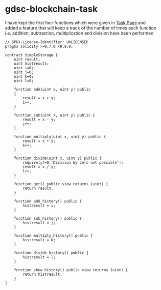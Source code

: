 # gdsc-blockchain-task

I have kept the first four functions which were given in [Task Page](https://github.com/Alchemishty/GDSC-Solidity-task) and added a feature that will keep a track of the number of times each function i.e. addition, subtraction, multiplication and division have been performed

```solidity
// SPDX-License-Identifier: UNLICENSED
pragma solidity >=0.7.0 <0.9.0;

contract SimpleStorage {
    uint result;
    uint histresult;
    uint i=0;
    uint j=0;
    uint k=0;
    uint l=0;

    function add(uint x, uint y) public 
    {
        result = x + y;
        i++;
    }

    function sub(uint x, uint y) public {
        result = x - y;
        j++;
    }

    function multiply(uint x, uint y) public {
        result = x * y;
        k++;
    }

    function divide(uint x, uint y) public {
        require(y!=0,'Division by zero not possible');
        result = x / y;
        l++;
    }

    function get() public view returns (uint) {
        return result;
    }

    function add_history() public {
        histresult = i;
    }

    function sub_history() public {
        histresult = j;
    }

    function multiply_history() public {
        histresult = k;
    }

    function divide_history() public {
        histresult = l;
    }

    function show_history() public view returns (uint) {
        return histresult;
    }
}
```
